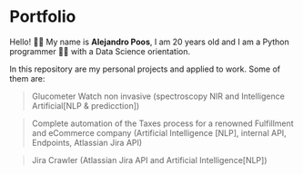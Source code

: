 # Portfolio
Hello! :raising_hand_man: My name is **Alejandro Poos**, I am 20 years old and I am a Python programmer :technologist: with a Data Science orientation.

In this repository are my personal projects and applied to work.
Some of them are:
>Glucometer Watch non invasive (spectroscopy NIR and Intelligence Artificial[NLP & predicction])

>Complete automation of the Taxes process for a renowned Fulfillment and eCommerce company (Artificial Intelligence [NLP], internal API, Endpoints, Atlassian Jira API)

>Jira Crawler (Atlassian Jira API and Artificial Intelligence[NLP])
